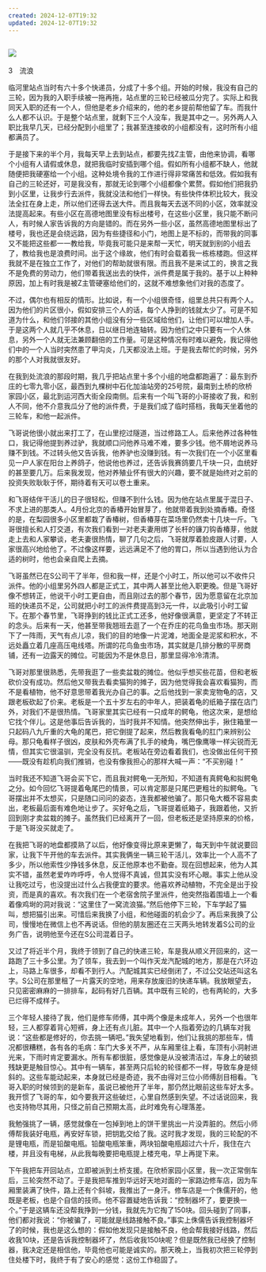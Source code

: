 ```yaml
---
created: 2024-12-07T19:32
updated: 2024-12-07T19:32
---
```

   

## ![](epub/我在北京送快递%20(胡安焉)%20(Z-Library)/images/00001.png)  
3　流浪

临河里站点当时有六十多个快递员，分成了十多个组。开始的时候，我没有自己的三轮，因为我的入职手续被一拖再拖，站点里的三轮已经被瓜分完了。实际上和我同天入职的还有一个人，但他是老乡介绍来的，他的老乡提前帮他留了车。而我什么人都不认识。于是整个站点里，就剩下三个人没车，我是其中之一。另外两人入职比我早几天，已经分配到小组里了；我甚至连接收的小组都没有，这时所有小组都满员了。

于是接下来的半个月，我每天早上去到站点，都要先找Z主管，由他来协调，看哪个小组有人请假或休息，就把我临时安插到哪个组。假如所有小组都不缺人，他就随便把我硬塞给一个小组。这种处境令我的工作进行得非常痛苦和低效。假如我有自己的三轮还好，可是我没有，那就无论到哪个小组都像个累赘。假如他们把我扔到小区里，让我步行去派件，我就没法和他们一样快。有些快件体积比较大，我没法全扛在身上走，所以他们还得去送大件。而且我每天去送不同的小区，效率就没法提高起来。有些小区在高德地图里没有标出楼号，在这些小区里，我只能不断问人，有时候人家告诉我的方向是错的。而在另外一些小区，虽然高德地图里标出了楼号，我也还是会绕远路，因为有些捷径和小门，地图上是不标的，而带我的同事又不能把这些都一一教给我，毕竟我可能只是来帮一天忙，明天就到别的小组去了，教给我也是浪费时间。出于这个缘故，他们有时会载着我一栋栋楼跑。但这样我就不是在独立工作了，对他们的帮助就很有限。而且我不是来试工的，换言之我不是免费的劳动力，他们带着我送出去的快件，派件费是属于我的。基于以上种种原因，加上有时我是被Z主管硬塞给他们的，这就不难想象他们对我的态度了。

不过，偶尔也有相反的情形。比如说，有一个小组很奇怪，组里总共只有两个人。因为他们的片区很小，假如安排三个人的话，每个人挣到的钱就太少了。可是不知道为什么，和他们邻接的其他小组没有分一些区域给他们，让他们可以增加人手。于是这两个人就几乎不休息，日以继日地连轴转。因为他们之中只要有一个人休息，另外一个人就无法兼顾翻倍的工作量。可是这种情况有时难以避免，我记得他们中的一个人当时突然患了甲沟炎，几天都没法上班。于是我去帮忙的时候，另外的那个人对我就很友好。

  

在我到处流浪的那段时期，我几乎把站点里十多个小组的地盘都跑遍了：最东到乔庄的七零九零小区，最西到九棵树中石化加油站旁的25号院，最南到土桥的欣桥家园小区，最北到运河西大街全段南侧。后来有一个叫飞哥的小哥接收了我，和别人不同，他不介意我瓜分了他的派件费，于是我们成了临时搭档，我每天坐着他的三轮车，和他一起派件。

飞哥说他很小就出来打工了，在山里挖过隧道，当过修路工人。后来他养过各种牲口，我记得他提到养过驴，我就顺口问他养马难不难，要多少钱。他不屑地说养马赚不到钱。不过转头他又告诉我，他养驴也没赚到钱。有一次我们在一个小区里看见一户人家在阳台上养鸽子，他说他也养过，还告诉我赛鸽要几千块一只，血统好的甚至要几万。后来我发现，他对养殖业怀有很大的兴趣，要不就是始终对之前的投资失败耿耿于怀，期待着有天可以卷土重来。

和飞哥结伴干活儿的日子很轻松，但赚不到什么钱。因为他在站点里属于混日子、不求上进的那类人。4月份北京的香椿开始冒芽了，他就带着我到处摘香椿。奇怪的是，在梨园很多小区里都栽了香椿树，但香椿芽在菜场里仍然卖十几块一斤。飞哥很擅长和人打交道，有次我们看到一对老夫妻用绑了长杆的镰刀钩香椿芽，他就走上去和人家攀谈，老夫妻很热情，聊了几句之后，飞哥就厚着脸皮跟人讨要，人家很高兴地给他了。不过像这样要，远远满足不了他的胃口，所以当遇到他认为合适的树时，他也会亲自爬上去摘。

  

飞哥虽然已在S公司干了半年，但和我一样，还是个小时工，所以他可以不收件只派件。他的小组里另外四人都是正式工，其中两人甚至比他入职更晚。但是飞哥好像不想转正，他说干小时工更自由，而且刚过去的那个春节，因为愿意留在北京加班的快递员不足，公司就把小时工的派件费提高到3元一件，以此吸引小时工留下。在那个春节里，飞哥挣到的钱比正式工还多，他好像很满意，更坚定了不转正的念头。后来有一天，他甚至带我翘班去逛了一个在乔庄的花鸟鱼虫市场。那天刚下了一阵雨，天气有点儿凉，我们的目的地像一片泥滩，地面全是泥浆和积水，不远处矗立着几座高压电线塔。所谓的花鸟鱼虫市场，其实就是几排分散的平房商铺，还有一边露天的摊位。可能因为不是休息日，那里显得冷冷清清。

飞哥对那里很熟悉，先带我逛了一些卖盆栽的摊位。他似乎想买些花苗，但和老板砍价没有成功。然后他又带我去看卖猫狗的摊子，因为他觉得我会喜欢看猫狗，而不是看植物，他不好意思带着我光办自己的事。之后他找到一家卖宠物龟的店，又跟老板砍起了价来。老板是一个五十岁左右的中年人，把装着龟的纸箱子摆在店门外，对我们不是很热情。飞哥家里其实已经有一只成年的鳄龟，他这次来，是想给它找个伴儿。这是他事后告诉我的，当时我并不知情。他突然伸出手，揪住箱里一只起码八九斤重的大龟的尾巴，把它倒提了起来，然后教我看龟的肛门来辨别公母。那只龟看样子很凶，皮肤和外壳布满了扎手的棱角，嘴巴像鹰喙一样尖锐而无情，但其实它很温驯，完全没有反抗。老板站在旁边看着我们，也没做出任何干预——既没有趁机向我们推销，也没有像我担心的那样大喊一声：“不买别碰！”

当时我还不知道飞哥会买下它，而且我对鳄龟一无所知，不知道有真鳄龟和拟鳄龟之分。如今回忆飞哥提着龟尾巴的情景，可以肯定那是只尾巴更粗壮的拟鳄龟。飞哥摆出并不太想买，只是随口问问的姿态，连我都被他骗了。那只龟大概不容易卖出，老板最后面有难色地让步了。买好龟之后，飞哥提着纸箱子，我跟着他，又折回到刚才卖盆栽的摊子。虽然我们已经离开了一回，但老板还是坚持原来的价格，于是飞哥没买就走了。

在我把飞哥的地盘都摸熟了以后，他好像变得比原来更懒了，每天到中午就说要回家，让我下午开他的车去派件。其实我俩坐一辆三轮干活儿，效率比一个人高不了多少，所以他索性少挣钱多休息，反正他原本也不勤奋。现在回想起来，他为人其实不错，虽然老爱咋咋呼呼，令人觉得不真诚，但其实没有坏心眼。事实上他从没让我吃过亏，也没提出过什么占我便宜的要求。他喜欢养动植物，不完全是出于投资，而是真的喜欢。有次我们在一个老宿舍院子里派件，他突然指着围墙上一个看着像鸡埘的洞对我说：“这里住了一窝流浪猫。”然后他停下三轮，下车学起了猫叫，想把猫引出来。可惜后来我换了小组，和他碰面的机会少了。再后来我换了公司，慢慢地在微信上也不再说话。但他的朋友圈还在三天两头地转发着S公司的业务广告，说明他至今还在S公司混着日子。

  

又过了将近半个月，我终于领到了自己的快递三轮，车是我从顺义开回来的，这一路跑了三十多公里。为了领车，我去到一个叫作天龙汽配城的地方，那是在六环边上，马路上车很多，却看不到行人。汽配城其实已经倒闭了，不过公交站还叫这名字。S公司在那里租了一片露天的空地，用来存放废旧的快递车辆。我放眼望去，只见密密麻麻的一排排车，起码有好几百辆。其中既有三轮的，也有两轮的，大多已烂得不成样子。

三个年轻人接待了我，他们是修车师傅，其中两个像是未成年人，另外一个也很年轻，三人都穿着背心短裤，身上还有点儿脏。其中一个人指着旁边的几辆车对我说：“这些都是修好的，你去挑一辆吧。”我失望地看到，他们让我挑的那些车，情况都很糟糕，各有各的毛病：车门大多关不严，从车厢里往上看，车顶有小洞射进光来，下雨时肯定要漏水。所有车都很脏，感觉像是从没被清洁过，车身上的破损残缺更是触目惊心。其中有一辆车，甚至两只后轮的轮径都不一样，导致车身是倾斜的。这些车能动起来，本身就已经是奇迹，我不由得对三位小师傅刮目相看。飞哥入职的时候领到的是新车，虽说已被他开了半年，那仍然比眼前这些车好太多。我开惯了飞哥的车，如今要我开这些破烂，心里自然感到失望。不过话说回来，我也支持物尽其用，只怪之前自己预期太高，此时难免有心理落差。

我勉强挑了一辆，感觉就像在一包掉到地上的饼干里挑出一片没弄脏的。然后小师傅帮我装好电瓶，再安好车锁，把钥匙交给了我。这时我才发现，我的三轮配的不是锂电瓶，而是铅酸电瓶。铅酸电瓶笨重，两块铅酸电瓶超过六十斤，我住在六楼，并且没有电梯，从此我每晚要把电瓶提上楼充电，早上再提下来。

下午我把车开回站点，立即被派到土桥支援。在欣桥家园小区里，我一次正常倒车后，三轮突然不动了。于是我把车推到华远好天地对面的一家路边修车店，因为车厢里装满了快件，路上还有个斜坡，我推出了一身汗。修车店是一个侏儒开的，他既是老板，也是个自信的技师。他不容置疑地告诉我：“控制器坏了，要更换一个。”于是这辆车还没帮我挣到一分钱，我就先为它掏了150块。回头碰到了同事，他们都对我说：“你被骗了，可能就是线路接触不良。”事实上侏儒告诉我控制器坏了的时候，我也是这么想的：假如他发现只是接触不良，他会帮我接好线路，然后收我10块，还是告诉我控制器坏了，然后收我150块呢？但是既然我已经换了控制器，我决定还是相信他，毕竟他也可能是诚实的。那天晚上，当我初次把三轮停到住处楼下时，我终于有了安心的感觉：这份工作稳固了。